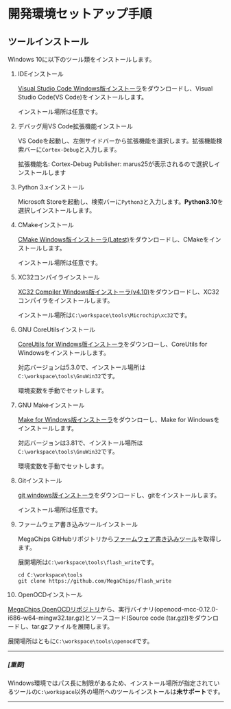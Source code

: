 # 開発環境セットアップ手順

## ツールインストール

Windows 10に以下のツール類をインストールします。

1. IDEインストール

   [Visual Studio Code Windows版インストーラ](https://code.visualstudio.com/download)をダウンロードし、Visual Studio Code(VS Code)をインストールします。

   インストール場所は任意です。

2. デバッグ用VS Code拡張機能インストール

   VS Codeを起動し、左側サイドバーから拡張機能を選択します。拡張機能検索バーに`Cortex-Debug`と入力します。

   拡張機能名: Cortex-Debug Publisher: marus25が表示されるので選択しインストールします

3. Python 3.xインストール

   Microsoft Storeを起動し、検索バーに`Python3`と入力します。**Python3.10**を選択しインストールします。

4. CMakeインストール

   [CMake Windows版インストーラ(Latest)](https://cmake.org/download/)をダウンロードし、CMakeをインストールします。

   インストール場所は任意です。

5. XC32コンパイラインストール

   [XC32 Compiler Windows版インストーラ(v4.10)](https://ww1.microchip.com/downloads/aemDocuments/documents/DEV/ProductDocuments/SoftwareTools/xc32-v4.10-windows-x64-installer.exe)をダウンロードし、XC32コンパイラをインストールします。

   インストール場所は`C:\workspace\tools\Microchip\xc32`です。

6. GNU CoreUtilsインストール

   [CoreUtils for Windows版インストーラ](https://gnuwin32.sourceforge.net/downlinks/coreutils.php)をダウンローし、CoreUtils for Windowsをインストールします。

   対応バージョンは5.3.0で、インストール場所は`C:\workspace\tools\GnuWin32`です。

   環境変数を手動でセットします。

7. GNU Makeインストール

   [Make for Windows版インストーラ](https://gnuwin32.sourceforge.net/downlinks/make.php)をダウンローし、Make for Windowsをインストールします。

   対応バージョンは3.81で、インストール場所は`C:\workspace\tools\GnuWin32`です。

   環境変数を手動でセットします。

8. Gitインストール

   [git windows版インストーラ](https://gitforwindows.org/)をダウンロードし、gitをインストールします。

   インストール場所は任意です。

9. ファームウェア書き込みツールインストール

   MegaChips GitHubリポジトリから[ファームウェア書き込みツール](https://github.com/MegaChips/flash_image_writer)を取得します。

   展開場所は`C:\workspace\tools\flash_write`です。

   ```
   cd C:\workspace\tools
   git clone https://github.com/MegaChips/flash_write
   ```

10. OpenOCDインストール

   [MegaChips OpenOCDリポジトリ](https://github.com/MegaChips/openocd/releases/tag/v0.12.0-mcc)から、実行バイナリ(openocd-mcc-0.12.0-i686-w64-mingw32.tar.gz)とソースコード(Source code (tar.gz))をダウンロードし、tar.gzファイルを展開します。

   展開場所はともに`C:\workspace\tools\openocd`です。

------

##### [重要]

Windows環境ではパス長に制限があるため、インストール場所が指定されているツールの`C:\workspace`以外の場所へのツールインストールは**未サポート**です。

-----